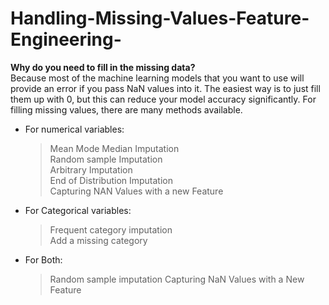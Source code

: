 # Handling-Missing-Values-Feature-Engineering-
<b>Why do you need to fill in the missing data?</b><br> Because most of the machine learning models that you want to use will provide an error if you pass NaN values into it. The easiest way is to just fill them up with 0, but this can reduce your model accuracy significantly.  For filling missing values, there are many methods available. <br>

* For numerical variables: <br>
   >Mean Mode Median Imputation <br>
   >Random sample Imputation <br>
   >Arbitrary Imputation <br>
   >End of Distribution Imputation <br>
   >Capturing NAN Values with a new Feature <br>

 * For Categorical variables: <br>
   >Frequent category imputation <br>
   >Add a missing category <br>

 * For Both: <br>
   >Random sample imputation
   >Capturing NaN Values with a New Feature

